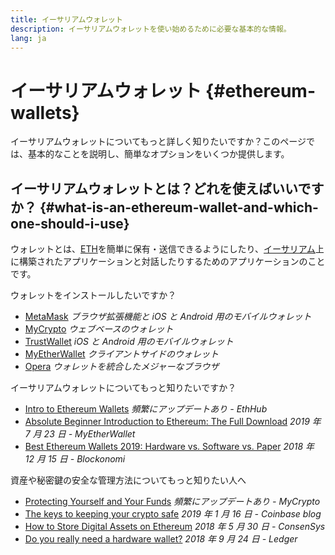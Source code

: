 ```yaml
---
title: イーサリアムウォレット
description: イーサリアムウォレットを使い始めるために必要な基本的な情報。
lang: ja
---
```


# イーサリアムウォレット {#ethereum-wallets}

<div class="featured">

イーサリアムウォレットについてもっと詳しく知りたいですか？このページでは、基本的なことを説明し、簡単なオプションをいくつか提供します。

</div>

## イーサリアムウォレットとは？どれを使えばいいですか？ {#what-is-an-ethereum-wallet-and-which-one-should-i-use}

ウォレットとは、[ETH](/eth/)を簡単に保有・送信できるようにしたり、[イーサリアム](/dapps/)上に構築されたアプリケーションと対話したりするためのアプリケーションのことです。

ウォレットをインストールしたいですか？

- [MetaMask](https://metamask.io) _ブラウザ拡張機能と iOS と Android 用のモバイルウォレット_
- [MyCrypto](https://mycrypto.com) _ウェブベースのウォレット_
- [TrustWallet](https://trustwallet.com/) _iOS と Android 用のモバイルウォレット_
- [MyEtherWallet](https://www.myetherwallet.com/) _クライアントサイドのウォレット_
- [Opera](https://www.opera.com/crypto) _ウォレットを統合したメジャーなブラウザ_

イーサリアムウォレットについてもっと知りたいですか？

- [Intro to Ethereum Wallets](https://docs.ethhub.io/using-ethereum/wallets/intro-to-ethereum-wallets/) _頻繁にアップデートあり - EthHub_
- [Absolute Beginner Introduction to Ethereum: The Full Download](https://www.mewtopia.com/absolute-beginners-guide/) _2019 年 7 月 23 日 - MyEtherWallet_
- [Best Ethereum Wallets 2019: Hardware vs. Software vs. Paper](https://blockonomi.com/best-ethereum-wallets/) _2018 年 12 月 15 日 - Blockonomi_

資産や秘密鍵の安全な管理方法についてもっと知りたい人へ

- [Protecting Yourself and Your Funds](https://support.mycrypto.com/staying-safe/protecting-yourself-and-your-funds) _頻繁にアップデートあり - MyCrypto_
- [The keys to keeping your crypto safe](https://blog.coinbase.com/the-keys-to-keeping-your-crypto-safe-96d497cce6cf) _2019 年 1 月 16 日 - Coinbase blog_
- [How to Store Digital Assets on Ethereum](https://media.consensys.net/how-to-store-digital-assets-on-ethereum-a2bfdcf66bd0) _2018 年 5 月 30 日 - ConsenSys_
- [Do you really need a hardware wallet?](https://medium.com/ledger-on-security-and-blockchain/ledger-101-part-1-do-you-really-need-a-hardware-wallet-7f5abbadd945) _2018 年 9 月 24 日 - Ledger_
